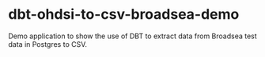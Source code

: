 # dbt-ohdsi-to-csv-broadsea-demo
Demo application to show the use of DBT to extract data from Broadsea test data in Postgres to CSV.  
